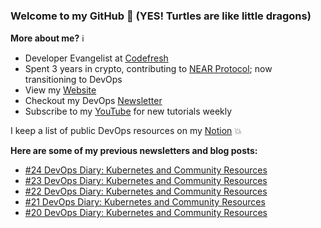 ### Welcome to my GitHub :turtle: (YES! Turtles are like little dragons)

**More about me?** :information_source:
* Developer Evangelist at [Codefresh](https://codefresh.io/)
* Spent 3 years in crypto, contributing to [NEAR Protocol](https://github.com/near); now transitioning to DevOps
* View my [Website](https://anaisurl.com/)
* Checkout my DevOps [Newsletter](https://blog.anaisurl.com/tag/devops)
* Subscribe to my [YouTube](https://www.youtube.com/channel/UCb4mfRT5UWpjoUQRcIE2qOQ) for new tutorials weekly

I keep a list of public DevOps resources on my [Notion](https://devops.anaisurl.com/) :boom:

**Here are some of my previous newsletters and blog posts:**
<!-- BLOG-POST-LIST:START -->
- [#24 DevOps Diary: Kubernetes and Community Resources](https://blog.anaisurl.com/24-devops-diary-kubernetes-and-community-resources/)
- [#23 DevOps Diary: Kubernetes and Community Resources](https://blog.anaisurl.com/23-devops-diary-kubernetes-and-community-resources/)
- [#22 DevOps Diary: Kubernetes and Community Resources](https://blog.anaisurl.com/22-devops-diary-kubernetes-and-community-resources/)
- [#21 DevOps Diary: Kubernetes and Community Resources](https://blog.anaisurl.com/21-devops-diary-kubernetes-and-community-resources/)
- [#20 DevOps Diary: Kubernetes and Community Resources](https://blog.anaisurl.com/20-devops-diary-kubernetes-and-community-resources/)
<!-- BLOG-POST-LIST:END -->
